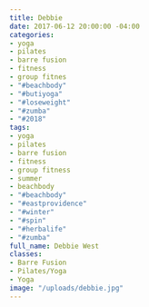 ```yaml
---
title: Debbie
date: 2017-06-12 20:00:00 -04:00
categories:
- yoga
- pilates
- barre fusion
- fitness
- group fitnes
- "#beachbody"
- "#butiyoga"
- "#loseweight"
- "#zumba"
- "#2018"
tags:
- yoga
- pilates
- barre fusion
- fitness
- group fitness
- summer
- beachbody
- "#beachbody"
- "#eastprovidence"
- "#winter"
- "#spin"
- "#herbalife"
- "#zumba"
full_name: Debbie West
classes:
- Barre Fusion
- Pilates/Yoga
- Yoga
image: "/uploads/debbie.jpg"
---
```


